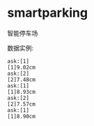 # smartparking
智能停车场

数据实例:

    ask:[1]
    [1]9.02cm
    ask:[2]
    [2]7.48cm
    ask:[1]
    [1]8.93cm
    ask:[2]
    [2]7.57cm
    ask:[1]
    [1]8.90cm
